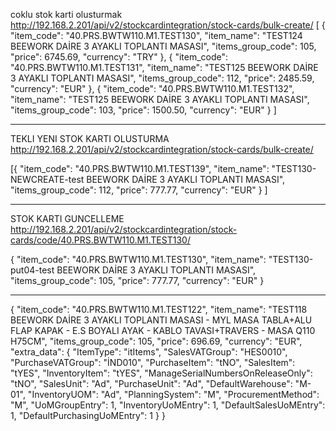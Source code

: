 
coklu stok karti olusturmak
http://192.168.2.201/api/v2/stockcardintegration/stock-cards/bulk-create/
[
  {
    "item_code": "40.PRS.BWTW110.M1.TEST130",
    "item_name": "TEST124 BEEWORK DAİRE 3 AYAKLI TOPLANTI MASASI",
    "items_group_code": 105,
    "price": 6745.69,
    "currency": "TRY"
  },
  {
    "item_code": "40.PRS.BWTW110.M1.TEST131",
    "item_name": "TEST125 BEEWORK DAİRE 3 AYAKLI TOPLANTI MASASI",
    "items_group_code": 112,
    "price": 2485.59,
    "currency": "EUR"
  },
    {
    "item_code": "40.PRS.BWTW110.M1.TEST132",
    "item_name": "TEST125 BEEWORK DAİRE 3 AYAKLI TOPLANTI MASASI",
    "items_group_code": 103,
    "price": 1500.50,
    "currency": "EUR"
  }
]

**********************

TEKLI YENI STOK KARTI OLUSTURMA
http://192.168.2.201/api/v2/stockcardintegration/stock-cards/bulk-create/

[{
  "item_code": "40.PRS.BWTW110.M1.TEST139",
  "item_name": "TEST130-NEWCREATE-test BEEWORK DAİRE 3 AYAKLI TOPLANTI MASASI",
  "items_group_code": 112,
  "price": 777.77,
  "currency": "EUR"
}
]

*********************



STOK KARTI GUNCELLEME
http://192.168.2.201/api/v2/stockcardintegration/stock-cards/code/40.PRS.BWTW110.M1.TEST130/

{
  "item_code": "40.PRS.BWTW110.M1.TEST130",
  "item_name": "TEST130-put04-test BEEWORK DAİRE 3 AYAKLI TOPLANTI MASASI",
  "items_group_code": 105,
  "price": 777.77,
  "currency": "EUR"
}


***********
{
  "item_code": "40.PRS.BWTW110.M1.TEST122",
  "item_name": "TEST118 BEEWORK DAİRE 3 AYAKLI TOPLANTI MASASI - MYL MASA TABLA+ALU FLAP KAPAK - E.S BOYALI AYAK - KABLO TAVASI+TRAVERS - MASA Q110 H75CM",
  "items_group_code": 105,
  "price": 696.69,
  "currency": "EUR",
  "extra_data": {
    "ItemType": "itItems",
    "SalesVATGroup": "HES0010",
    "PurchaseVATGroup": "İND010",
    "PurchaseItem": "tNO",
    "SalesItem": "tYES",
    "InventoryItem": "tYES",
    "ManageSerialNumbersOnReleaseOnly": "tNO",
    "SalesUnit": "Ad",
    "PurchaseUnit": "Ad",
    "DefaultWarehouse": "M-01",
    "InventoryUOM": "Ad",
    "PlanningSystem": "M",
    "ProcurementMethod": "M",
    "UoMGroupEntry": 1,
    "InventoryUoMEntry": 1,
    "DefaultSalesUoMEntry": 1,
    "DefaultPurchasingUoMEntry": 1
  }
}